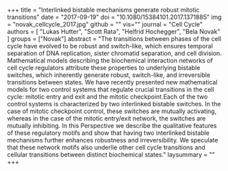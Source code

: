 +++
title = "Interlinked bistable mechanisms generate robust mitotic transitions"
date = "2017-09-19"
doi = "10.1080/15384101.2017.1371885"
img = "novak_cellcycle_2017.jpg"
github = ""
vis=""
journal = "Cell Cycle"
authors = [
  "Lukas Hutter",
  "Scott Rata",
  "Helfrid Hochegger",
  "Bela Novak"
]
groups = ["Novak"]
abstract = "The transitions between phases of the cell cycle have evolved to be robust and switch-like, which ensures temporal separation of DNA replication, sister chromatid separation, and cell division. Mathematical models describing the biochemical interaction networks of cell cycle regulators attribute these properties to underlying bistable switches, which inherently generate robust, switch-like, and irreversible transitions between states. We have recently presented new mathematical models for two control systems that regulate crucial transitions in the cell cycle: mitotic entry and exit and the mitotic checkpoint.Each of the two control systems is characterized by two interlinked bistable switches. In the case of mitotic checkpoint control, these switches are mutually activating, whereas in the case of the mitotic entry/exit network, the switches are mutually inhibiting. In this Perspective we describe the qualitative features of these regulatory motifs and show that having two interlinked bistable mechanisms further enhances robustness and irreversibility. We speculate that these network motifs also underlie other cell cycle transitions and cellular transitions between distinct biochemical states."
laysummary = ""
+++
